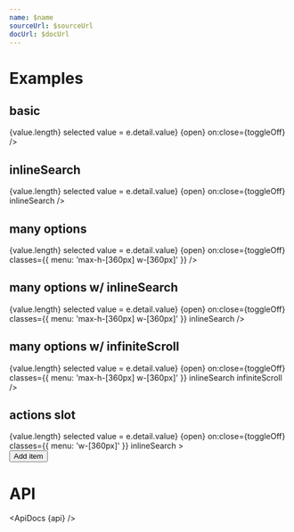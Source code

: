 ```yaml
---
name: $name
sourceUrl: $sourceUrl
docUrl: $docUrl
---
```


<script>
  import { mdiMagnify, mdiPlus, mdiPencil } from '@mdi/js';

  import api from '$lib/components/MultiSelectMenu.svelte?raw&sveld';
  import ApiDocs from '$lib/components/ApiDocs.svelte';

  import Button from '$lib/components/Button.svelte';
  import Dialog from '$lib/components/Dialog.svelte';
  import Drawer from '$lib/components/Drawer.svelte';
  import Preview from '$lib/components/Preview.svelte';
  import MenuItem from '$lib/components/MenuItem.svelte';
  import Stack from '$lib/components/Stack.svelte';
  import MultiSelectMenu from '$lib/components/MultiSelectMenu.svelte';
  import TextField from '$lib/components/TextField.svelte';
  import Toggle from '$lib/components/Toggle.svelte';
  import ToggleButton from '$lib/components/ToggleButton.svelte';


  import { delay } from '$lib/utils/promise';
  import { cls } from '$lib/utils/styles';

  const options = [
    { name: 'One', value: 1 },
    { name: 'Two', value: 2 },
    { name: 'Three', value: 3 },
    { name: 'Four', value: 4 },
  ];

  const manyOptions = Array.from({ length: 100 }).map((_, i) => ({ name: `${i + 1}`, value: i + 1 }))

  let value = [3];
</script>

# Examples

## basic

<Preview>
  <span>
    <ToggleButton let:on={open} let:toggleOff transition={false}>
      {value.length} selected
      <MultiSelectMenu
        {options}
        {value}
        on:change={(e) => value = e.detail.value}
        {open}
        on:close={toggleOff}
      />
    </ToggleButton>
  </span>
</Preview>

## inlineSearch

<Preview>
  <span>
    <ToggleButton let:on={open} let:toggleOff transition={false}>
      {value.length} selected
      <MultiSelectMenu
        {options}
        {value}
        on:change={(e) => value = e.detail.value}
        {open}
        on:close={toggleOff}
        inlineSearch
      />
    </ToggleButton>
  </span>
</Preview>

## many options

<Preview>
  <span>
    <ToggleButton let:on={open} let:toggleOff transition={false}>
      {value.length} selected
      <MultiSelectMenu
        options={manyOptions}
        {value}
        on:change={(e) => value = e.detail.value}
        {open}
        on:close={toggleOff}
        classes={{ menu: 'max-h-[360px] w-[360px]' }}
      />
    </ToggleButton>
  </span>
</Preview>

## many options w/ inlineSearch

<Preview>
  <span>
    <ToggleButton let:on={open} let:toggleOff transition={false}>
      {value.length} selected
      <MultiSelectMenu
        options={manyOptions}
        {value}
        on:change={(e) => value = e.detail.value}
        {open}
        on:close={toggleOff}
        classes={{ menu: 'max-h-[360px] w-[360px]' }}
        inlineSearch
      />
    </ToggleButton>
  </span>
</Preview>

## many options w/ infiniteScroll

<Preview>
  <span>
    <ToggleButton let:on={open} let:toggleOff transition={false}>
      {value.length} selected
      <MultiSelectMenu
        options={manyOptions}
        {value}
        on:change={(e) => value = e.detail.value}
        {open}
        on:close={toggleOff}
        classes={{ menu: 'max-h-[360px] w-[360px]' }}
        inlineSearch
        infiniteScroll
      />
    </ToggleButton>
  </span>
</Preview>

## actions slot

<Preview>
  <span>
    <ToggleButton let:on={open} let:toggleOff transition={false}>
      {value.length} selected
      <MultiSelectMenu
        {options}
        {value}
        on:change={(e) => value = e.detail.value}
        {open}
        on:close={toggleOff}
        classes={{ menu: 'w-[360px]' }}
        inlineSearch
      >
        <div slot="actions">
          <Button color="accent" icon={mdiPlus}>Add item</Button>
        </div>
      </MultiSelectMenu>
    </ToggleButton>
  </span>
</Preview>

# API

<ApiDocs {api} />
